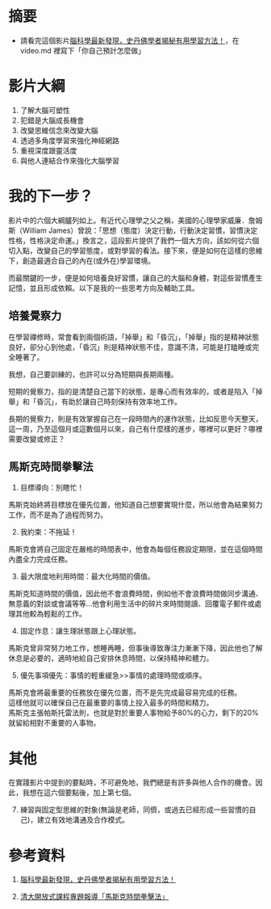 # 摘要

- 請看完這個影片[腦科學最新發現，史丹佛學者揭秘有用學習方法！](https://www.youtube.com/watch?v=DgbSc6Ys710)，在 video.md 裡寫下「你自己預計怎麼做」

# 影片大綱

1. 了解大腦可塑性
2. 犯錯是大腦成長機會
3. 改變思維信念來改變大腦
4. 透過多角度學習來強化神經網路
5. 重視深度跟靈活度
6. 與他人連結合作來強化大腦學習

# 我的下一步？

影片中的六個大綱臚列如上。有近代心理學之父之稱，美國的心理學家威廉．詹姆斯（William James）曾說：「思想（態度）決定行動，行動決定習慣，習慣決定性格，性格決定命運。」換言之，這段影片提供了我們一個大方向，該如何從六個切入點，改變自己的學習態度，或對學習的看法。接下來，便是如何在這樣的思維下，創造最適合自己的內在(或外在)學習環境。<br>

而最關鍵的一步，便是如何培養良好習慣，讓自己的大腦和身體，對這些習慣產生記憶，並且形成依賴。以下是我的一些思考方向及輔助工具。<br>

## 培養覺察力

在學習禪修時，常會看到兩個術語，「掉舉」和「昏沉」，「掉舉」指的是精神狀態良好，卻分心到他處，「昏沉」則是精神狀態不佳，意識不清，可能是打瞌睡或完全睡著了。<br>

我想，自己要訓練的，也許可以分為短期與長期兩種。<br>

短期的覺察力，指的是清楚自己當下的狀態，是專心而有效率的，或者是陷入「掉舉」和「昏沉」，有助於讓自己時刻保持有效率地工作。<br>

長期的覺察力，則是有效掌握自己在一段時間內的運作狀態，比如反思今天整天，這一周，乃至這個月或這數個月以來，自己有什麼樣的進步，哪裡可以更好？哪裡需要改變或修正？<br>


## 馬斯克時間拳擊法

1. 目標導向：別瞎忙！

馬斯克始終將目標放在優先位置，他知道自己想要實現什麼，所以他會為結果努力工作，而不是為了過程而努力。<br>

2. 我約束：不拖延！

馬斯克會將自己固定在嚴格的時間表中，他會為每個任務設定期限，並在這個時間內盡全力完成任務。<br>

3. 最大限度地利用時間：最大化時間的價值。

馬斯克知道時間的價值，因此他不會浪費時間，例如他不會浪費時間做同步溝通、無意義的對談或會議等等…他會利用生活中的碎片來時間閱讀、回覆電子郵件或處理其他較為輕鬆的工作。<br>

4. 固定作息：讓生理狀態跟上心理狀態。

馬斯克曾非常努力地工作，想睡再睡，但事後導致專注力漸漸下降，因此他也了解休息是必要的，適時地給自己安排休息時間，以保持精神和體力。<br>

5. 優先事項優先：事情的輕重緩急>>事情的處理時間或順序。

馬斯克會將最重要的任務放在優先位置，而不是先完成最容易完成的任務。<br>
這樣他就可以確保自己在最重要的事情上投入最多的時間和精力。<br>
馬斯克主張帕斯托雷法則，也就是對於重要人事物給予80%的心力，剩下的20%就留給相對不重要的人事物。<br>

# 其他

在實踐影片中提到的要點時，不可避免地，我們總是有許多與他人合作的機會。因此，我想在這六個要點後，加上第七個。<br>

7. 練習與固定型思維的對象(無論是老師，同儕，或過去已經形成一些習慣的自己)，建立有效地溝通及合作模式。

# 參考資料

1. [腦科學最新發現，史丹佛學者揭秘有用學習方法！](https://www.youtube.com/watch?v=DgbSc6Ys710)

2. [清大開放式課程專題報導「馬斯克時間拳擊法」](https://ocw.nthu.edu.tw/ocw/index.php?page=newsContent&id=728)
